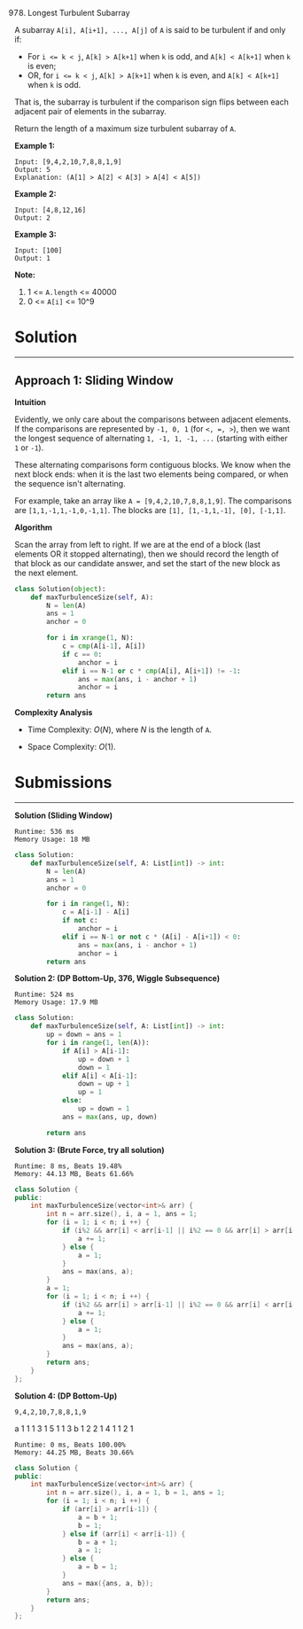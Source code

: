 978. Longest Turbulent Subarray

A subarray `A[i], A[i+1], ..., A[j]` of `A` is said to be turbulent if and only if:

* For `i <= k < j`, `A[k] > A[k+1]` when `k` is odd, and `A[k] < A[k+1]` when `k` is even;
* OR, for `i <= k < j`, `A[k] > A[k+1]` when `k` is even, and `A[k] < A[k+1]` when `k` is odd.

That is, the subarray is turbulent if the comparison sign flips between each adjacent pair of elements in the subarray.

Return the length of a maximum size turbulent subarray of `A`.

 

**Example 1:**
```
Input: [9,4,2,10,7,8,8,1,9]
Output: 5
Explanation: (A[1] > A[2] < A[3] > A[4] < A[5])
```

**Example 2:**
```
Input: [4,8,12,16]
Output: 2
```

**Example 3:**
```
Input: [100]
Output: 1
```

**Note:**

1. 1 <= `A.length` <= 40000
1. 0 <= `A[i]` <= 10^9

# Solution
---
## Approach 1: Sliding Window
**Intuition**

Evidently, we only care about the comparisons between adjacent elements. If the comparisons are represented by `-1, 0, 1` (for `<, =, >`), then we want the longest sequence of alternating `1, -1, 1, -1, ...` (starting with either `1` or `-1`).

These alternating comparisons form contiguous blocks. We know when the next block ends: when it is the last two elements being compared, or when the sequence isn't alternating.

For example, take an array like `A = [9,4,2,10,7,8,8,1,9]`. The comparisons are `[1,1,-1,1,-1,0,-1,1]`. The blocks are `[1], [1,-1,1,-1], [0], [-1,1]`.

**Algorithm**

Scan the array from left to right. If we are at the end of a block (last elements OR it stopped alternating), then we should record the length of that block as our candidate answer, and set the start of the new block as the next element.

```python
class Solution(object):
    def maxTurbulenceSize(self, A):
        N = len(A)
        ans = 1
        anchor = 0

        for i in xrange(1, N):
            c = cmp(A[i-1], A[i])
            if c == 0:
                anchor = i
            elif i == N-1 or c * cmp(A[i], A[i+1]) != -1:
                ans = max(ans, i - anchor + 1)
                anchor = i
        return ans
```

**Complexity Analysis**

* Time Complexity: $O(N)$, where $N$ is the length of `A`.

* Space Complexity: $O(1)$.

# Submissions
---
**Solution (Sliding Window)**
```
Runtime: 536 ms
Memory Usage: 18 MB
```
```python
class Solution:
    def maxTurbulenceSize(self, A: List[int]) -> int:
        N = len(A)
        ans = 1
        anchor = 0

        for i in range(1, N):
            c = A[i-1] - A[i]
            if not c:
                anchor = i
            elif i == N-1 or not c * (A[i] - A[i+1]) < 0:
                ans = max(ans, i - anchor + 1)
                anchor = i
        return ans
```

**Solution 2: (DP Bottom-Up, 376, Wiggle Subsequence)**
```
Runtime: 524 ms
Memory Usage: 17.9 MB
```
```python
class Solution:
    def maxTurbulenceSize(self, A: List[int]) -> int:
        up = down = ans = 1
        for i in range(1, len(A)):
            if A[i] > A[i-1]:
                up = down + 1
                down = 1
            elif A[i] < A[i-1]:
                down = up + 1
                up = 1
            else:
                up = down = 1
            ans = max(ans, up, down)

        return ans

```

**Solution 3: (Brute Force, try all solution)**
```
Runtime: 8 ms, Beats 19.48%
Memory: 44.13 MB, Beats 61.66%
```
```c++
class Solution {
public:
    int maxTurbulenceSize(vector<int>& arr) {
        int n = arr.size(), i, a = 1, ans = 1;
        for (i = 1; i < n; i ++) {
            if (i%2 && arr[i] < arr[i-1] || i%2 == 0 && arr[i] > arr[i-1]) {
                a += 1;
            } else {
                a = 1;
            }
            ans = max(ans, a);
        }
        a = 1;
        for (i = 1; i < n; i ++) {
            if (i%2 && arr[i] > arr[i-1] || i%2 == 0 && arr[i] < arr[i-1]) {
                a += 1;
            } else {
                a = 1;
            }
            ans = max(ans, a);
        }
        return ans;
    }
};
```

**Solution 4: (DP Bottom-Up)**

    9,4,2,10,7,8,8,1,9
a   1 1 1  3 1 5 1 1 3
b   1 2 2  1 4 1 1 2 1

```
Runtime: 0 ms, Beats 100.00%
Memory: 44.25 MB, Beats 30.66%
```
```c++
class Solution {
public:
    int maxTurbulenceSize(vector<int>& arr) {
        int n = arr.size(), i, a = 1, b = 1, ans = 1;
        for (i = 1; i < n; i ++) {
            if (arr[i] > arr[i-1]) {
                a = b + 1;
                b = 1;
            } else if (arr[i] < arr[i-1]) {
                b = a + 1;
                a = 1;
            } else {
                a = b = 1;
            }
            ans = max({ans, a, b});
        }
        return ans;
    }
};

```
